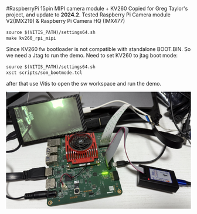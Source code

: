#RaspberryPi 15pin MIPI camera module + KV260
Copied for Greg Taylor's project, and update to **2024.2**.
Tested Raspberry Pi Camera module V2(IMX219) & Raspberry Pi Camera HQ (IMX477)

```shell
source $(VITIS_PATH)/settings64.sh
make kv260_rpi_mipi
```

Since KV260 fw bootloader is not compatible with standalone BOOT.BIN. So we need a Jtag to run the demo. Need to set KV260 to jtag boot mode:

```shell
source $(VITIS_PATH)/settings64.sh
xsct scripts/som_bootmode.tcl
```

after that use Vitis to open the sw workspace and run the demo.

<p align="center">
<img title="IMX219 RPi + ZYNQ_DEV" src="pictures/kv260_rpi_mipi.jpg" alt="Resizable Image" class="resizable-image" width="640"/>
</p>
